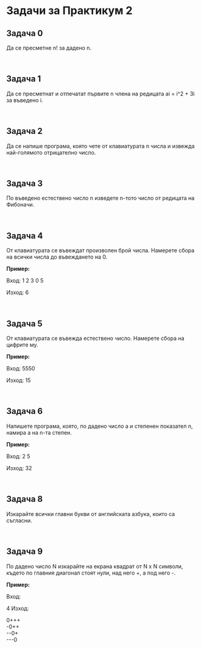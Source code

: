 <h1> Задачи за Практикум 2 </h1>

<h2> Задача 0 </h2>
<p> Да се пресметне n! за дадено n. </p></br>

<h2> Задача 1 </h2>
<p> Да се пресметнат и отпечатат първите n члена на редицата ai = i^2 + 3i за въведено i.</p></br>

<h2> Задача 2 </h2>
<p>Да се напише програма, която чете от клавиатурата n числа и извежда най-голямото отрицателно число.</p></br>

<h2> Задача 3 </h2>
<p>По въведено естествено число n изведете n-тото число от редицата на Фибоначи.</p></br>

<h2> Задача 4 </h2>
<p>От клавиатурата се въвеждат произволен брой числа. Намерете сбора на всички числа до въвеждането на 0.

<strong>Пример:</strong>

Вход: 1 2 3 0 5

Изход: 6 </p></br>

<h2> Задача 5 </h2>
<p>От клавиатурата се въвежда естествено число. Намерете сбора на цифрите му.

<strong>Пример:</strong>

Вход: 5550

Изход: 15 </p></br>


<h2> Задача 6 </h2>
<p>Напишете програма, която, по дадено число а и степенен показател n, намира а нa n-та степен.

<strong>Пример:</strong>

Вход: 2 5

Изход: 32</p></br>

<h2> Задача 8 </h2>
<p>Изкарайте всички главни букви от английската азбука, които са съгласни. </p></br>

<h2> Задача 9 </h2>
<p>По дадено число N изкарайте на екрана квадрат от N x N символи, където по главния диагонал стоят нули, над него +, а под него -.

<strong>Пример:</strong>

Вход:

4
Изход:

<p>0+++</br>
-0++</br>
--0+</br>
---0</br></p></p></br>

